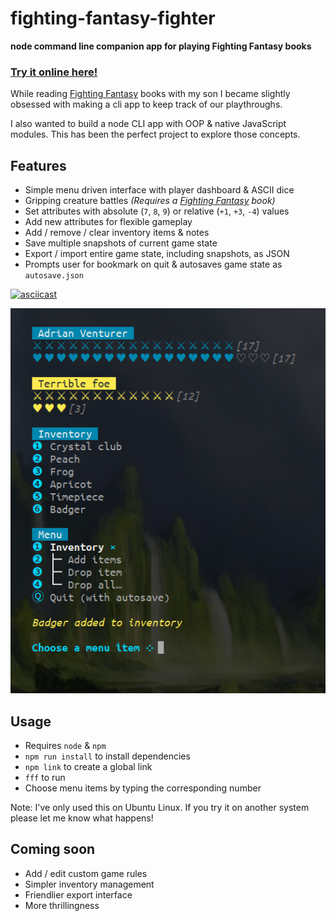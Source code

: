 # fighting-fantasy-fighter

__node command line companion app for playing Fighting Fantasy books__

### [Try it online here!](https://repl.it/@danfarrow/fighting-fantasy-fighter)

While reading [Fighting Fantasy](https://www.fightingfantasy.com/) books with my son I became slightly obsessed with making a cli app to keep track of our playthroughs.

I also wanted to build a node CLI app with OOP & native JavaScript modules. This has been the perfect project to explore those concepts.

## Features

* Simple menu driven interface with player dashboard & ASCII dice
* Gripping creature battles _(Requires a [Fighting Fantasy](https://www.fightingfantasy.com/) book)_
* Set attributes with absolute (`7`, `8`, `9`) or relative (`+1`, `+3`, `-4`) values
* Add new attributes for flexible gameplay
* Add / remove / clear inventory items & notes
* Save multiple snapshots of current game state
* Export / import entire game state, including snapshots, as JSON
* Prompts user for bookmark on quit & autosaves game state as `autosave.json`

[![asciicast](https://asciinema.org/a/NyuH60uscxmMojHMget8f0Itq.svg)](https://asciinema.org/a/NyuH60uscxmMojHMget8f0Itq)

![Screengrab of the app](./fff-grab.png)

## Usage

* Requires `node` & `npm`
* `npm run install` to install dependencies
* `npm link` to create a global link
* `fff` to run
* Choose menu items by typing the corresponding number

Note: I've only used this on Ubuntu Linux. If you try it on another system please let me know what happens!

## Coming soon

* Add / edit custom game rules
* Simpler inventory management
* Friendlier export interface
* More thrillingness
